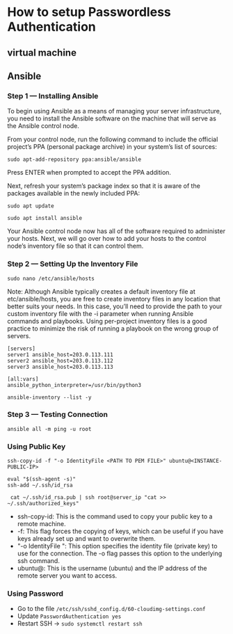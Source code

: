 # How to setup Passwordless Authentication

## virtual machine
## Ansible

### Step 1 — Installing Ansible
To begin using Ansible as a means of managing your server infrastructure, you need to install the Ansible software on the machine that will serve as the Ansible control node.

From your control node, run the following command to include the official project’s PPA (personal package archive) in your system’s list of sources:
```
sudo apt-add-repository ppa:ansible/ansible
```
Press ENTER when prompted to accept the PPA addition.

Next, refresh your system’s package index so that it is aware of the packages available in the newly included PPA:

```
sudo apt update
```

```
sudo apt install ansible
```
Your Ansible control node now has all of the software required to administer your hosts. Next, we will go over how to add your hosts to the control node’s inventory file so that it can control them.

### Step 2 — Setting Up the Inventory File
```
sudo nano /etc/ansible/hosts
```

Note: Although Ansible typically creates a default inventory file at etc/ansible/hosts, you are free to create inventory files in any location that better suits your needs. In this case, you’ll need to provide the path to your custom inventory file with the -i parameter when running Ansible commands and playbooks. Using per-project inventory files is a good practice to minimize the risk of running a playbook on the wrong group of servers.
```
[servers]
server1 ansible_host=203.0.113.111
server2 ansible_host=203.0.113.112
server3 ansible_host=203.0.113.113

[all:vars]
ansible_python_interpreter=/usr/bin/python3
```

```
ansible-inventory --list -y
```

### Step 3 — Testing Connection
```
ansible all -m ping -u root
```

### Using Public Key

```
ssh-copy-id -f "-o IdentityFile <PATH TO PEM FILE>" ubuntu@<INSTANCE-PUBLIC-IP>
```
```
eval "$(ssh-agent -s)"
ssh-add ~/.ssh/id_rsa
```
```
 cat ~/.ssh/id_rsa.pub | ssh root@server_ip "cat >> ~/.ssh/authorized_keys"
```

- ssh-copy-id: This is the command used to copy your public key to a remote machine.
- -f: This flag forces the copying of keys, which can be useful if you have keys already set up and want to overwrite them.
- "-o IdentityFile <PATH TO PEM FILE>": This option specifies the identity file (private key) to use for the connection. The -o flag passes this option to the underlying ssh command.
- ubuntu@<INSTANCE-IP>: This is the username (ubuntu) and the IP address of the remote server you want to access.

### Using Password 

- Go to the file `/etc/ssh/sshd_config.d/60-cloudimg-settings.conf`
- Update `PasswordAuthentication yes`
- Restart SSH -> `sudo systemctl restart ssh`

